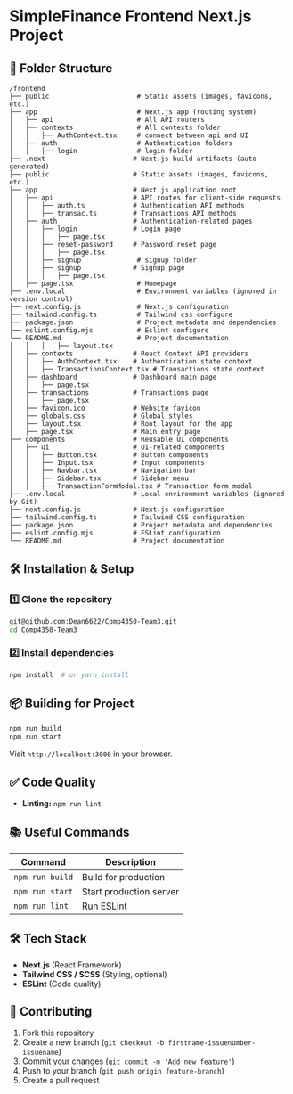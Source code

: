 # SimpleFinance Frontend Next.js Project

## 📂 Folder Structure
```
/frontend
├── public                      # Static assets (images, favicons, etc.)
├── app                         # Next.js app (routing system)
│   ├── api                     # All API routers
│   ├── contexts                # All contexts folder
│   │   ├── AuthContext.tsx     # connect between api and UI
│   ├── auth                    # Authentication folders
│   │   ├── login               # login folder
├── .next                      # Next.js build artifacts (auto-generated)
├── public                     # Static assets (images, favicons, etc.)
├── app                        # Next.js application root
│   ├── api                    # API routes for client-side requests
│   │   ├── auth.ts            # Authentication API methods
│   │   ├── transac.ts         # Transactions API methods
│   ├── auth                   # Authentication-related pages
│   │   ├── login              # Login page
│   │   │   ├── page.tsx       
│   │   ├── reset-password     # Password reset page
│   │   │   ├── page.tsx 
│   │   ├── signup              # signup folder
│   │   ├── signup             # Signup page
│   │   │   ├── page.tsx 
│   ├── page.tsx                # Homepage
├── .env.local                  # Environment variables (ignored in version control)
├── next.config.js              # Next.js configuration
├── tailwind.config.ts          # Tailwind css configure
├── package.json                # Project metadata and dependencies
├── eslint.config.mjs           # Eslint configure
└── README.md                   # Project documentation
│   │   │   ├── layout.tsx
│   ├── contexts               # React Context API providers
│   │   ├── AuthContext.tsx    # Authentication state context
│   │   ├── TransactionsContext.tsx # Transactions state context
│   ├── dashboard              # Dashboard main page
│   │   ├── page.tsx 
│   ├── transactions           # Transactions page
│   │   ├── page.tsx
│   ├── favicon.ico            # Website favicon
│   ├── globals.css            # Global styles
│   ├── layout.tsx             # Root layout for the app
│   ├── page.tsx               # Main entry page
├── components                 # Reusable UI components
│   ├── ui                     # UI-related components
│   │   ├── Button.tsx         # Button components
│   │   ├── Input.tsx          # Input components
│   │   ├── Navbar.tsx         # Navigation bar
│   │   ├── Sidebar.tsx        # Sidebar menu
│   │   ├── TransactionFormModal.tsx # Transaction form modal
├── .env.local                 # Local environment variables (ignored by Git)
├── next.config.js             # Next.js configuration
├── tailwind.config.ts         # Tailwind CSS configuration
├── package.json               # Project metadata and dependencies
├── eslint.config.mjs          # ESLint configuration
└── README.md                  # Project documentation
```


## 🛠 Installation & Setup
### 1️⃣ Clone the repository
```sh
git@github.com:Dean6622/Comp4350-Team3.git
cd Comp4350-Team3
```

### 2️⃣ Install dependencies
```sh
npm install  # or yarn install
```

## 📦 Building for Project
```sh
npm run build
npm run start
```

Visit `http://localhost:3000` in your browser.


## ✅ Code Quality
- **Linting:** `npm run lint`

## 📚 Useful Commands
| Command         | Description |
|-----------------|-------------|
| `npm run build` | Build for production |
| `npm run start` | Start production server |
| `npm run lint`  | Run ESLint |


## 🛠 Tech Stack
- **Next.js** (React Framework)
- **Tailwind CSS / SCSS** (Styling, optional)
- **ESLint** (Code quality)

## 🙌 Contributing
1. Fork this repository
2. Create a new branch (`git checkout -b firstname-issuenumber-issuename`)
3. Commit your changes (`git commit -m 'Add new feature'`)
4. Push to your branch (`git push origin feature-branch`)
5. Create a pull request


